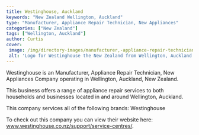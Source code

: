 ```yaml
---
title: Westinghouse, Auckland
keywords: "New Zealand Wellington, Auckland"
type: "Manufacturer, Appliance Repair Technician, New Appliances"
categories: ["New Zealand"]
tags: ["Wellington, Auckland"]
author: Curtis
cover: 
 image: /img/directory-images/manufacturer,-appliance-repair-technician,-new-appliances/westinghouse.webp
 alt: 'Logo for Westinghouse the New Zealand from Wellington, Auckland'
---
```


Westinghouse is an Manufacturer, Appliance Repair Technician, New Appliances Company operating in Wellington, Auckland, New Zealand.

This business offers a range of appliance repair services to both households and businesses located in and around Wellington, Auckland.

This company services all of the following brands: Westinghouse

To check out this company you can view their website here: www.westinghouse.co.nz/support/service-centres/.
